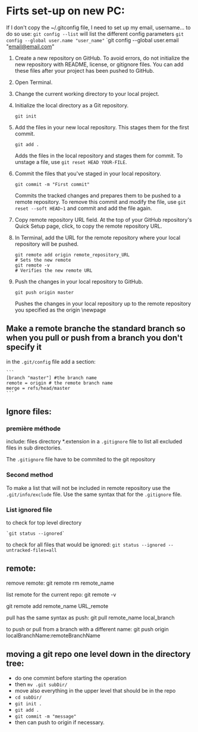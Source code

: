 # Firts set-up on new PC:

If I don't copy the ~/.gitconfig file, I need to set up my email, username... to do so use:
`git config --list` will list the different config parameters
`git config --global user.name "user_name"`
`git config --global user.email "email@email.com"


1. Create a new repository on GitHub. To avoid errors, do not initialize the new repository with README, license, or gitignore files. You can add these files after your project has been pushed to GitHub.

2. Open Terminal.

3. Change the current working directory to your local project.

4. Initialize the local directory as a Git repository.
    
    `git init`
    
5. Add the files in your new local repository. This stages them for the first commit.
    
    `git add .`
    
    Adds the files in the local repository and stages them for commit. To unstage a file, use `git reset HEAD YOUR-FILE`.
    
6. Commit the files that you've staged in your local repository.

    `git commit -m "First commit"`
    
    Commits the tracked changes and prepares them to be pushed to a remote repository. To remove this commit and modify the file, use `git reset --soft HEAD~1` and commit and add the file again.
    
7. Copy remote repository URL field. At the top of your GitHub repository's Quick Setup page, click, to copy the remote repository URL.

8. In Terminal, add the URL for the remote repository where your local repository will be pushed.
    ```
    git remote add origin remote_repository_URL
    # Sets the new remote
    git remote -v
    # Verifies the new remote URL
    ```

9. Push the changes in your local repository to GitHub.
    
    `git push origin master`
    
    Pushes the changes in your local repository up to the remote repository you specified as the origin
\newpage

## Make a remote branche the standard branch so when you pull or push from a branch you don't specify it

in the `.git/config` file add a section:

    ```
    [branch "master"] #the branch name
    remote = origin # the remote branch name
    merge = refs/head/master
    ```

## Ignore files:

### première méthode

include:
    files
    directory
    *.extension
in a `.gitignore` file to list all excluded files in sub directories.

The `.gitignore` file have to be commited to the git repository

### Second method

To make a list that will not be included in remote repository use the `.git/info/exclude` file. Use the same syntax that for the `.gitignore` file.

### List ignored file

to check for top level directory

    `git status --ignored`

to check for all files that would be ignored:
    `git status --ignored --untracked-files=all`

## remote:

remove remote:
git remote rm remote_name

list remote for the current repo:
git remote -v

git remote add remote_name URL_remote

pull has the same syntax as push:
git pull remote_name local_branch

to push or pull from a branch with a different name:
git push origin localBranchName:remoteBranchName

## moving a git repo one level down in the directory tree:

- do one commint before starting the operation
- then `mv .git subDir/`
- move also everything in the upper level that should be in the repo
- `cd subDir/`
- `git init .`
- `git add .`
- `git commit -m "message"`
- then can push to origin if necessary. 
